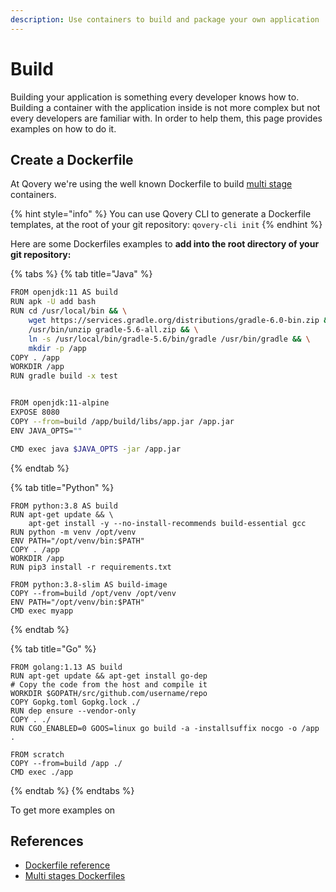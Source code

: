 ```yaml
---
description: Use containers to build and package your own application
---
```


# Build

Building your application is something every developer knows how to. Building a container with the application inside is not more complex but not every developers are familiar with. In order to help them, this page provides examples on how to do it.

## Create a Dockerfile

At Qovery we're using the well known Dockerfile to build [multi stage](https://docs.docker.com/develop/develop-images/multistage-build/) containers.

{% hint style="info" %}
You can use Qovery CLI to generate a Dockerfile templates, at the root of your git repository: `qovery-cli init`
{% endhint %}

Here are some Dockerfiles examples to **add into the root directory of your git repository:**

{% tabs %}
{% tab title="Java" %}
```bash
FROM openjdk:11 AS build
RUN apk -U add bash
RUN cd /usr/local/bin && \
    wget https://services.gradle.org/distributions/gradle-6.0-bin.zip && \
    /usr/bin/unzip gradle-5.6-all.zip && \
    ln -s /usr/local/bin/gradle-5.6/bin/gradle /usr/bin/gradle && \
    mkdir -p /app
COPY . /app
WORKDIR /app
RUN gradle build -x test


FROM openjdk:11-alpine
EXPOSE 8080
COPY --from=build /app/build/libs/app.jar /app.jar
ENV JAVA_OPTS=""

CMD exec java $JAVA_OPTS -jar /app.jar
```
{% endtab %}

{% tab title="Python" %}
```text
FROM python:3.8 AS build
RUN apt-get update && \
    apt-get install -y --no-install-recommends build-essential gcc
RUN python -m venv /opt/venv
ENV PATH="/opt/venv/bin:$PATH"
COPY . /app
WORKDIR /app
RUN pip3 install -r requirements.txt

FROM python:3.8-slim AS build-image
COPY --from=build /opt/venv /opt/venv
ENV PATH="/opt/venv/bin:$PATH"
CMD exec myapp
```
{% endtab %}

{% tab title="Go" %}
```text
FROM golang:1.13 AS build
RUN apt-get update && apt-get install go-dep
# Copy the code from the host and compile it
WORKDIR $GOPATH/src/github.com/username/repo
COPY Gopkg.toml Gopkg.lock ./
RUN dep ensure --vendor-only
COPY . ./
RUN CGO_ENABLED=0 GOOS=linux go build -a -installsuffix nocgo -o /app .

FROM scratch
COPY --from=build /app ./
CMD exec ./app
```
{% endtab %}
{% endtabs %}

To get more examples on 

## References

* [Dockerfile reference](https://docs.docker.com/engine/reference/builder/)
* [Multi stages Dockerfiles](https://docs.docker.com/develop/develop-images/multistage-build/)

